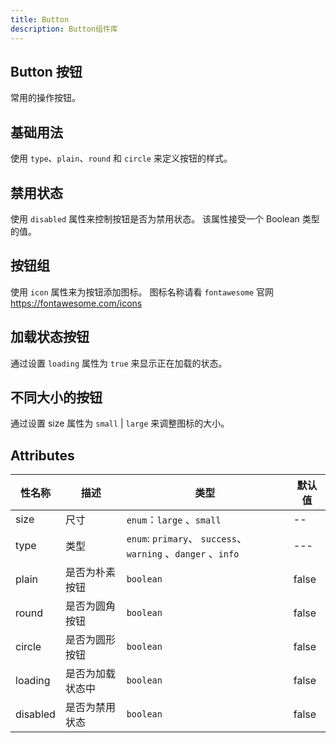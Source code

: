 ```yaml
---
title: Button
description: Button组件库
---
```


## Button 按钮

常用的操作按钮。

## 基础用法

使用 `type`、`plain`、`round` 和 `circle` 来定义按钮的样式。

<preview path="../demos/Button/ButtonBasic.vue"></preview>

## 禁用状态

使用 `disabled` 属性来控制按钮是否为禁用状态。 该属性接受一个 Boolean 类型的值。
<preview path="../demos/Button/ButtonDisable.vue"></preview>

## 按钮组

使用 `icon` 属性来为按钮添加图标。
图标名称请看 `fontawesome` 官网 https://fontawesome.com/icons
<preview path="../demos/Button/ButtonIcon.vue"></preview>

## 加载状态按钮

通过设置 `loading` 属性为 `true` 来显示正在加载的状态。
<preview path="../demos/Button/ButtonLoading.vue"></preview>

## 不同大小的按钮

通过设置 size 属性为 `small` | `large` 来调整图标的大小。
<preview path="../demos/Button/ButtonSize.vue"></preview>

## Attributes

| 性名称   | 描述             | 类型                                                          | 默认值 |
| -------- | ---------------- | ------------------------------------------------------------- | ------ |
| size     | 尺寸             | `enum`：`large` 、`small`                                     | --     |
| type     | 类型             | `enum`: `primary`、 `success`、 `warning` 、`danger` 、`info` | ---    |
| plain    | 是否为朴素按钮   | `boolean`                                                     | false  |
| round    | 是否为圆角按钮   | `boolean`                                                     | false  |
| circle   | 是否为圆形按钮   | `boolean`                                                     | false  |
| loading  | 是否为加载状态中 | `boolean`                                                     | false  |
| disabled | 是否为禁用状态   | `boolean`                                                     | false  |
